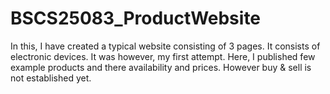 # BSCS25083_ProductWebsite
In this, I have created a typical website consisting of 3 pages. It consists of electronic devices. It was however, my first attempt.
Here, I published few example products and there availability and prices. However buy & sell is not established yet.
